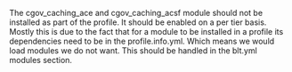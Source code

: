 The cgov_caching_ace and cgov_caching_acsf module should not be installed as part of the profile. It should be enabled on a per tier basis. Mostly this is due to the fact that for a module to be installed in a profile its dependencies need to be in the profile.info.yml. Which means we would load modules we do not want. This should be handled in the blt.yml modules section.
